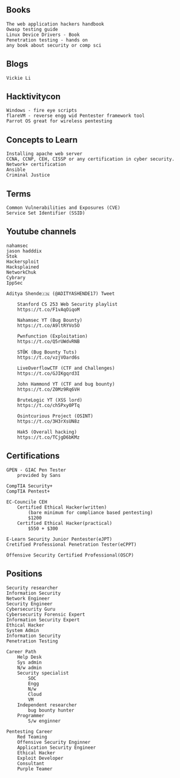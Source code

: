## **Books**
	The web application hackers handbook
	Owasp testing guide
	Linux Device Drivers - Book
	Penetration testing - hands on 
	any book about security or comp sci

## **Blogs**
	Vickie Li

## **Hacktivitycon**
	Windows - fire eye scripts
	flareVM - reverse engg wid Pentester framework tool
	Parrot OS great for wireless pentesting
	
## **Concepts to Learn**
	Installing apache web server
	CCNA, CCNP, CEH, CISSP or any certification in cyber security.
	Network+ certification
	Ansible
	Criminal Justice 

## **Terms**
	Common Vulnerabilities and Exposures (CVE)
	Service Set Identifier (SSID)

## **Youtube channels**
	nahamsec
	jason hadddix
	Stok
	Hackersploit
	Hacksplained
	NetworkChuk
	Cybrary
	IppSec

	Aditya Shende🇮🇳 (@ADITYASHENDE17) Tweet

		Stanford CS 253 Web Security playlist
		https://t.co/F1vAqOiqoM

		Nahamsec YT (Bug Bounty)
		https://t.co/A9ltRYVo5O

		Pwnfunction (Exploitation)
		https://t.co/Q5rUWdvRNB

		STÖK (Bug Bounty Tuts)
		https://t.co/vzjVOard6s

		LiveOverflowCTF (CTF and Challenges)
		https://t.co/GJIKgqrd3I 

		John Hammond YT (CTF and bug bounty)
		https://t.co/Z0Mz9Rq6VH

		BruteLogic YT (XSS lord)
		https://t.co/ch5Pxy0PTq

		Osintcurious Project (OSINT)
		https://t.co/3H3rXsUN8z
		
		Hak5 (Overall hacking)
		https://t.co/TCjgD6bKMz 

## **Certifications**
	
	GPEN - GIAC Pen Tester
		provided by Sans
	
	CompTIA Security+
	CompTIA Pentest+

	EC-Councile CEH
		Certified Ethical Hacker(written)
			(bare minimum for compliance based pentesting)
			$1200
		Certified Ethical Hacker(practical)
			$550 + $300

	E-Learn Security Junior Pentester(eJPT)
	Cretified Professional Penetration Tester(eCPPT)

	Offensive Security Certified Professional(OSCP)

## **Positions**
	Security researcher
	Information Security
	Network Engineer
	Security Engineer
	Cybersecurity Guru
	Cybersecurity Forensic Expert
	Information Security Expert
	Ethical Hacker
	System Admin
	Information Security
	Penetration Testing

	Career Path
		Help Desk
		Sys admin
		N/w admin
		Security specialist 
			SOC
			Engg
			N/w
			Cloud
			VM
		Independent researcher
			bug bounty hunter
		Programmer
			S/w enginner
	
	Pentesting Career
		Red Teaming
		Offensive Security Enginner
		Application Security Engineer
		Ethical Hacker
		Exploit Developer
		Consultant
		Purple Teamer
